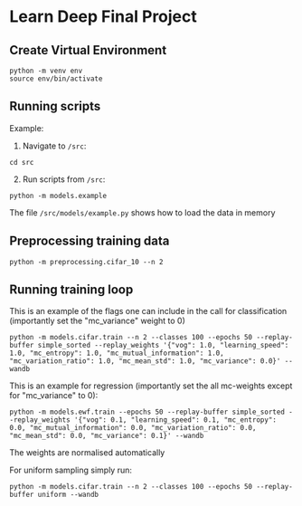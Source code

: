 # Learn Deep Final Project

## Create Virtual Environment

```
python -m venv env
source env/bin/activate
```

## Running scripts

Example:

1. Navigate to `/src`:

```
cd src
```

2. Run scripts from `/src`:

```
python -m models.example
```

The file `/src/models/example.py` shows how to load the data in memory

## Preprocessing training data

```
python -m preprocessing.cifar_10 --n 2
```

## Running training loop

This is an example of the flags one can include in the call for classification (importantly set the "mc_variance" weight to 0)
```
python -m models.cifar.train --n 2 --classes 100 --epochs 50 --replay-buffer simple_sorted --replay_weights '{"vog": 1.0, "learning_speed": 1.0, "mc_entropy": 1.0, "mc_mutual_information": 1.0, "mc_variation_ratio": 1.0, "mc_mean_std": 1.0, "mc_variance": 0.0}' --wandb
```
This is an example for regression (importantly set the all mc-weights except for "mc_variance" to 0):
```
python -m models.ewf.train --epochs 50 --replay-buffer simple_sorted --replay_weights '{"vog": 0.1, "learning_speed": 0.1, "mc_entropy": 0.0, "mc_mutual_information": 0.0, "mc_variation_ratio": 0.0, "mc_mean_std": 0.0, "mc_variance": 0.1}' --wandb
```
The weights are normalised automatically

For uniform sampling simply run:
```
python -m models.cifar.train --n 2 --classes 100 --epochs 50 --replay-buffer uniform --wandb
```
